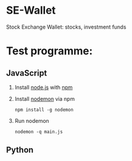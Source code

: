 # SE-Wallet
Stock Exchange Wallet: stocks, investment funds

# Test programme:

## JavaScript

1. Install [node.js](https://nodejs.org/en/) with [npm](https://www.npmjs.com/)
2. Install [nodemon](https://www.npmjs.com/package/nodemon) via npm

    ```
    npm install -g nodemon
    ```
3. Run nodemon

    ```
    nodemon -q main.js
    ```
   
## Python